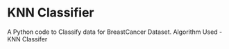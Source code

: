 # KNN Classifier
A Python code to Classify data for BreastCancer Dataset.
Algorithm Used - KNN Classifer
